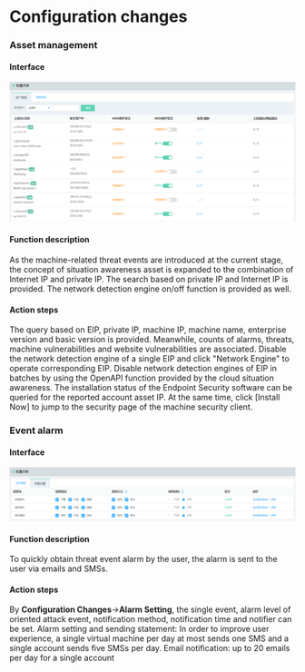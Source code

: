# Configuration changes

### Asset management

#### Interface 

![](../../../../image/Situational-Awareness/zc-1.png)

#### Function description
As the machine-related threat events are introduced at the current stage, the concept of situation awareness asset is expanded to the combination of Internet IP and private IP. The search based on private IP and Internet IP is provided. The network detection engine on/off function is provided as well.

#### Action steps
The query based on EIP, private IP, machine IP, machine name, enterprise version and basic version is provided. Meanwhile, counts of alarms, threats, machine vulnerabilities and website vulnerabilities are associated.
Disable the network detection engine of a single EIP and click "Network Engine" to operate corresponding EIP.
Disable network detection engines of EIP in batches by using the OpenAPI function provided by the cloud situation awareness.
The installation status of the Endpoint Security software can be queried for the reported account asset IP. At the same time, click [Install Now] to jump to the security page of the machine security client.

### Event alarm
#### Interface
![](../../../../image/Situational-Awareness/zc-2.png)

#### Function description
To quickly obtain threat event alarm by the user, the alarm is sent to the user via emails and SMSs.

#### Action steps
By **Configuration Changes**->**Alarm Setting**, the single event, alarm level of oriented attack event, notification method, notification time and notifier can be set. Alarm setting and sending statement: In order to improve user experience, a single virtual machine per day at most sends one SMS and a single account sends five SMSs per day. Email notification: up to 20 emails per day for a single account
